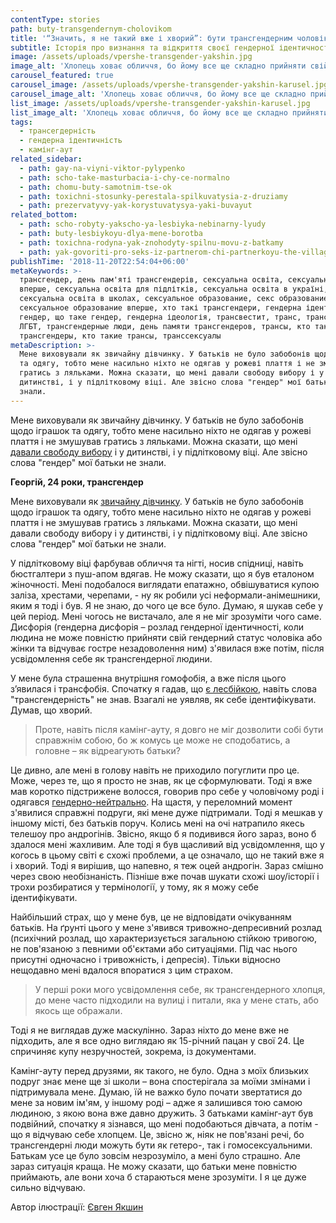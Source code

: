 ```yaml
---
contentType: stories
path: buty-transgendernym-cholovikom
title: '“Значить, я не такий вже і хворий”: бути трансгендерним чоловіком'
subtitle: Історія про визнання та відкриття своєї гендерної ідентичності
image: /assets/uploads/vpershe-transgender-yakshin.jpg
image_alt: 'Хлопець ховає обличчя, бо йому все ще складно прийняти свій гендер'
carousel_featured: true
carousel_image: /assets/uploads/vpershe-transgender-yakshin-karusel.jpg
carousel_image_alt: 'Хлопець ховає обличчя, бо йому все ще складно прийняти свій гендер'
list_image: /assets/uploads/vpershe-transgender-yakshin-karusel.jpg
list_image_alt: 'Хлопець ховає обличчя, бо йому все ще складно прийняти свій гендер'
tags:
  - трансегдерність
  - гендерна ідентичність
  - камінг-аут
related_sidebar:
  - path: gay-na-viyni-viktor-pylypenko
  - path: scho-take-masturbacia-i-chy-ce-normalno
  - path: chomu-buty-samotnim-tse-ok
  - path: toxichni-stosunky-perestala-spilkuvatysia-z-druziamy
  - path: prezervatyvy-yak-korystuvatysya-yaki-buvayut
related_bottom:
  - path: scho-robyty-yakscho-ya-lesbiyka-nebinarny-lyudy
  - path: buty-lesbiykoyu-dlya-mene-borotba
  - path: toxichna-rodyna-yak-znohodyty-spilnu-movu-z-batkamy
  - path: yak-govoriti-pro-seks-iz-partnerom-chi-partnerkoyu-the-village
publishTime: '2018-11-20T22:54:04+06:00'
metaKeywords: >-
  трансгендер, день пам'яті трансгендерів, сексуальна освіта, сексуальна освіта
  вперше, сексуальна освіта для підлітків, сексуальна освіта в україні,
  сексуальна освіта в школах, сексуальное образование, секс образование,
  сексуальное образование вперше, хто такі трансгендери, гендерна ідентичність,
  гендер, що таке гендер, гендерна ідеологія, трансвестит, транс, транссексуал,
  ЛГБТ, трансгендерные люди, день памяти трансгендеров, трансы, кто такие
  трансгендеры, кто такие трансы, транссексуалы
metaDescription: >-
  Мене виховували як звичайну дівчинку. У батьків не було забобонів щодо іграшок
  та одягу, тобто мене насильно ніхто не одягав у рожеві плаття і не змушував
  гратись з ляльками. Можна сказати, що мені давали свободу вибору і у
  дитинстві, і у підлітковому віці. Але звісно слова "гендер" мої батьки не
  знали.
---
```

Мене виховували як звичайну дівчинку. У батьків не було забобонів щодо іграшок та одягу, тобто мене насильно ніхто не одягав у рожеві плаття і не змушував гратись з ляльками. Можна сказати, що мені [давали свободу вибору](https://vpershe.com/articles/toxichna-rodyna-yak-znohodyty-spilnu-movu-z-batkamy) і у дитинстві, і у підлітковому віці. Але звісно слова "гендер" мої батьки не знали.

**Георгій, 24 роки, трансгендер**

Мене виховували як [звичайну дівчинку](https://vpershe.com/articles/zminy-v-tili-divchyny-pidlitka). У батьків не було забобонів щодо іграшок та одягу, тобто мене насильно ніхто не одягав у рожеві плаття і не змушував гратись з ляльками. Можна сказати, що мені давали свободу вибору і у дитинстві, і у підлітковому віці. Але звісно слова "гендер" мої батьки не знали.

У підлітковому віці фарбував обличчя та нігті, носив спідниці, навіть бюстгалтери з пуш-апом вдягав. Не можу сказати, що я був еталоном жіночності. Мені подобалося виглядати епатажно, обвішуватися купою заліза, хрестами, черепами, - ну як робили усі неформали-анімешники, яким я тоді і був. Я не знаю, до чого це все було. Думаю, я шукав себе у цей період. Мені чогось не вистачало, але я не міг зрозуміти чого саме. Дисфорія (гендерна дисфорія – розлад гендерної ідентичності, коли людина не може повністю прийняти свій гендерний статус чоловіка або жінки та відчуває гостре незадоволення ним) з'явилася вже потім, після усвідомлення себе як трансгендерної людини.

У мене була страшенна внутрішня гомофобія, а вже після цього з’явилася і трансфобія. Спочатку я гадав, що [є лесбійкою](https://vpershe.com/stories/buty-lesbiykoyu-dlya-mene-borotba), навіть слова "трансгендерність" не знав. Взагалі не уявляв, як себе ідентифікувати. Думав, що хворий. 

> Проте, навіть після камінг-ауту, я довго не міг дозволити собі бути справжнім собою, бо ж комусь це може не сподобатись, а головне – як відреагують батьки?

Це дивно, але мені в голову навіть не приходило погуглити про це.  Може, через те, що я просто не знав, як це сформулювати. Тоді я вже мав коротко підстрижене волосся, говорив про себе у чоловічому роді і одягався [гендерно-нейтрально](https://vpershe.com/stories/scho-robyty-yakscho-ya-lesbiyka-nebinarny-lyudy). На щастя, у переломний момент з'явилися справжні подруги, які мене дуже підтримали. Тоді я мешкав у іншому місті, без батьків поруч. Колись мені на очі натрапило якесь телешоу про андрогінів. Звісно, якщо б я подивився його зараз, воно б здалося мені жахливим. Але тоді я був щасливий від усвідомлення, що у когось в цьому світі є схожі проблеми, а це означало, що не такий вже я і хворий. Тоді я вирішив, що напевно, я теж оцей андрогін. Зараз смішно через свою необізнаність. Пізніше вже почав шукати схожі шоу/історії і трохи розбиратися у термінології,  у тому, як я можу себе ідентифікувати.

Найбільший страх, що у мене був, це не відповідати очікуванням батьків. На ґрунті цього у мене з'явився тривожно-депресивний розлад (психічний розлад, що характеризується загальною стійкою тривогою, не пов'язаною з певними об'єктами або ситуаціями. Під час нього присутні одночасно і тривожність, і депресія). Тільки відносно нещодавно мені вдалося впоратися з цим страхом. 

> У перші роки мого усвідомлення себе, як трансгендерного хлопця, до мене часто підходили на вулиці і питали, яка у мене стать, або якось ще ображали.

Тоді я не виглядав дуже маскулінно. Зараз ніхто до мене вже не підходить, але я все одно виглядаю як 15-річний пацан у свої 24. Це спричиняє купу незручностей, зокрема, із документами.

Камінг-ауту перед друзями, як такого, не було. Одна з моїх близьких подруг знає мене ще зі школи – вона спостерігала за моїми змінами і підтримувала мене. Думаю, їй не важко було почати звертатися до мене за новим ім'ям, у іншому роді – адже я залишився тою самою людиною, з якою вона вже давно дружить. З батьками камінг-аут був подвійний, спочатку я зізнався, що мені подобаються дівчата, а потім - що я відчуваю себе хлопцем. Це, звісно ж, ніяк не пов'язані речі, бо трансгендерні люди можуть бути як гетеро-, так і гомосексуальними. Батькам усе це було зовсім незрозуміло, а мені було страшно. Але зараз ситуація краща. Не можу сказати, що батьки мене повністю приймають, але вони хоча б стараються мене зрозуміти. І я це дуже сильно відчуваю.

Автор ілюстрації: [Євген Якшин](https://www.instagram.com/ev.yakshin/)
